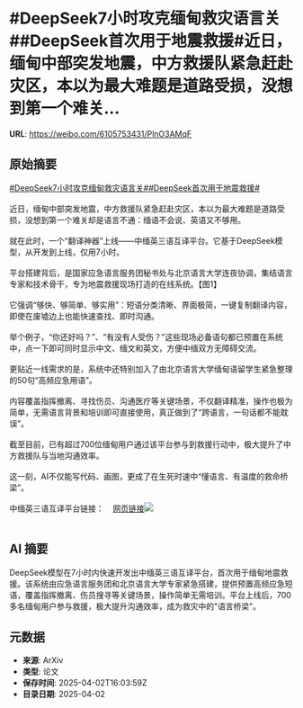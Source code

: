 # #DeepSeek7小时攻克缅甸救灾语言关##DeepSeek首次用于地震救援#近日，缅甸中部突发地震，中方救援队紧急赶赴灾区，本以为最大难题是道路受损，没想到第一个难关...

**URL**: https://weibo.com/6105753431/PlnO3AMqF

## 原始摘要

<a href="https://m.weibo.cn/search?containerid=231522type%3D1%26t%3D10%26q%3D%23DeepSeek7%E5%B0%8F%E6%97%B6%E6%94%BB%E5%85%8B%E7%BC%85%E7%94%B8%E6%95%91%E7%81%BE%E8%AF%AD%E8%A8%80%E5%85%B3%23&amp;extparam=%23DeepSeek7%E5%B0%8F%E6%97%B6%E6%94%BB%E5%85%8B%E7%BC%85%E7%94%B8%E6%95%91%E7%81%BE%E8%AF%AD%E8%A8%80%E5%85%B3%23" data-hide=""><span class="surl-text">#DeepSeek7小时攻克缅甸救灾语言关#</span></a><a href="https://m.weibo.cn/search?containerid=231522type%3D1%26t%3D10%26q%3D%23DeepSeek%E9%A6%96%E6%AC%A1%E7%94%A8%E4%BA%8E%E5%9C%B0%E9%9C%87%E6%95%91%E6%8F%B4%23&amp;extparam=%23DeepSeek%E9%A6%96%E6%AC%A1%E7%94%A8%E4%BA%8E%E5%9C%B0%E9%9C%87%E6%95%91%E6%8F%B4%23" data-hide=""><span class="surl-text">#DeepSeek首次用于地震救援#</span></a><br><br>近日，缅甸中部突发地震，中方救援队紧急赶赴灾区，本以为最大难题是道路受损，没想到第一个难关却是语言不通：缅语不会说、英语又不够用。<br><br>就在此时，一个“翻译神器”上线——中缅英三语互译平台。它基于DeepSeek模型，从开发到上线，仅用7小时。<br><br>平台搭建背后，是国家应急语言服务团秘书处与北京语言大学连夜协调，集结语言专家和技术骨干，专为地震救援现场打造的在线系统。【图1】<br><br>它强调“够快、够简单、够实用”：短语分类清晰、界面极简，一键复制翻译内容，即使在废墟边上也能快速查找、即时沟通。<br><br>举个例子，“你还好吗？”、“有没有人受伤？”这些现场必备语句都已预置在系统中，点一下即可同时显示中文、缅文和英文，方便中缅双方无障碍交流。<br><br>更贴近一线需求的是，系统中还特别加入了由北京语言大学缅甸语留学生紧急整理的50句“高频应急用语”。<br><br>内容覆盖指挥撤离、寻找伤员、沟通医疗等关键场景，不仅翻译精准，操作也极为简单，无需语言背景和培训即可直接使用，真正做到了“跨语言，一句话都不能耽误”。<br><br>截至目前，已有超过700位缅甸用户通过该平台参与到救援行动中，极大提升了中方救援队与当地沟通效率。<br><br>这一刻，AI不仅能写代码、画图，更成了在生死时速中“懂语言、有温度的救命桥梁”。<br><br>中缅英三语互译平台链接：<a href="https://weibo.cn/sinaurl?u=https%3A%2F%2Fmiandianinfo.com%2F" data-hide=""><span class="url-icon"><img style="width: 1rem;height: 1rem" src="https://h5.sinaimg.cn/upload/2015/09/25/3/timeline_card_small_web_default.png" referrerpolicy="no-referrer"></span><span class="surl-text">网页链接</span></a><img style="" src="https://tvax1.sinaimg.cn/large/006Fd7o3gy1i02d3k6wh0j31z618e13q.jpg" referrerpolicy="no-referrer"><br><br>

## AI 摘要

DeepSeek模型在7小时内快速开发出中缅英三语互译平台，首次用于缅甸地震救援。该系统由应急语言服务团和北京语言大学专家紧急搭建，提供预置高频应急短语，覆盖指挥撤离、伤员搜寻等关键场景，操作简单无需培训。平台上线后，700多名缅甸用户参与救援，极大提升沟通效率，成为救灾中的"语言桥梁"。

## 元数据

- **来源**: ArXiv
- **类型**: 论文
- **保存时间**: 2025-04-02T16:03:59Z
- **目录日期**: 2025-04-02
